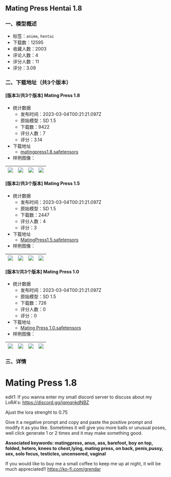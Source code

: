 ## Mating Press Hentai 1.8
### 一、模型概述

- 标签：`anime`, `hentai`
- 下载数：12595
- 收藏人数：2003
- 评论人数：4
- 评分人数：11
- 评分：3.09

### 二、下载地址（共3个版本）

#### [版本3/共3个版本] Mating Press 1.8

- 统计数据
  - 发布时间：2023-03-04T00:21:21.097Z
  - 原始模型：SD 1.5
  - 下载数：9422
  - 评分人数：7
  - 评分：3.14
- 下载地址
  - [matingpress1.8.safetensors](https://civitai.com/api/download/models/17950)
- 样例图像：

| <img src="https://image.civitai.com/xG1nkqKTMzGDvpLrqFT7WA/c2c50d08-2e31-418f-beac-08ef4aaf1d00/width=450/183879.jpeg" /> | <img src="https://image.civitai.com/xG1nkqKTMzGDvpLrqFT7WA/952f051e-ef58-464b-1923-60fa63dd9a00/width=450/183878.jpeg" /> | <img src="https://image.civitai.com/xG1nkqKTMzGDvpLrqFT7WA/dc193212-21af-4982-a537-1016c96d1f00/width=450/183875.jpeg" /> | <img src="https://image.civitai.com/xG1nkqKTMzGDvpLrqFT7WA/b68a7cf0-ac9c-4434-1d6a-3596dff40100/width=450/183873.jpeg" /> |
| ---- | ---- | ---- | ---- |

#### [版本2/共3个版本] Mating Press 1.5

- 统计数据
  - 发布时间：2023-03-04T00:21:21.097Z
  - 原始模型：SD 1.5
  - 下载数：2447
  - 评分人数：4
  - 评分：3
- 下载地址
  - [MatingPress1.5.safetensors](https://civitai.com/api/download/models/7187)
- 样例图像：

| <img src="https://image.civitai.com/xG1nkqKTMzGDvpLrqFT7WA/fd73d94f-1b36-4090-f01c-dc692d0a8a00/width=450/66325.jpeg" /> | <img src="https://image.civitai.com/xG1nkqKTMzGDvpLrqFT7WA/fe4507c4-dd60-4215-2a0b-825a568eeb00/width=450/66324.jpeg" /> | <img src="https://image.civitai.com/xG1nkqKTMzGDvpLrqFT7WA/6f032b58-45d2-4d88-6a46-b0561eaff900/width=450/66326.jpeg" /> | <img src="https://image.civitai.com/xG1nkqKTMzGDvpLrqFT7WA/6082300a-3fb7-41e9-28aa-e3f02a7a0c00/width=450/66323.jpeg" /> |
| ---- | ---- | ---- | ---- |

#### [版本1/共3个版本] Mating Press 1.0

- 统计数据
  - 发布时间：2023-03-04T00:21:21.097Z
  - 原始模型：SD 1.5
  - 下载数：726
  - 评分人数：0
  - 评分：0
- 下载地址
  - [Mating Press 1.0.safetensors](https://civitai.com/api/download/models/5302)
- 样例图像：

| <img src="https://image.civitai.com/xG1nkqKTMzGDvpLrqFT7WA/2e7523bd-2361-48cb-275b-2e57dadee000/width=450/40972.jpeg" /> | <img src="https://image.civitai.com/xG1nkqKTMzGDvpLrqFT7WA/3638713c-e908-48cc-4294-be1def3d6400/width=450/40973.jpeg" /> | <img src="https://image.civitai.com/xG1nkqKTMzGDvpLrqFT7WA/f990b6c7-57be-459f-fd6f-cf5d86ed7f00/width=450/40971.jpeg" /> | <img src="https://image.civitai.com/xG1nkqKTMzGDvpLrqFT7WA/de92bff9-2943-40f8-10ad-331e7f112d00/width=450/40970.jpeg" /> |
| ---- | ---- | ---- | ---- |


### 三、详情
<h1>Mating Press 1.8</h1><p>edit1: If you wanna enter my small discord server to discuss about my LoRA's: <a target="_blank" rel="ugc" href="https://discord.gg/jqmqnkdNBZ">https://discord.gg/jqmqnkdNBZ</a></p><p>Ajust the lora strenght to 0.75</p><p>Give it a negative prompt and copy and paste the positive prompt and modify it as you like. Sometimes it will give you more balls or unusual poses, well click generate 1 or 2 times and it may make something good.</p><p><strong>Associated keywords: matingpress, anus, ass, barefoot, boy on top, folded, hetero, knees to chest,lying, mating press, on back, penis,pussy, sex, solo focus, testicles, uncensored, vaginal</strong></p><p>If you would like to buy me a small coffee to keep me up at night, it will be much appreciated!! <a target="_blank" rel="ugc" href="https://ko-fi.com/grendar">https://ko-fi.com/grendar</a></p>